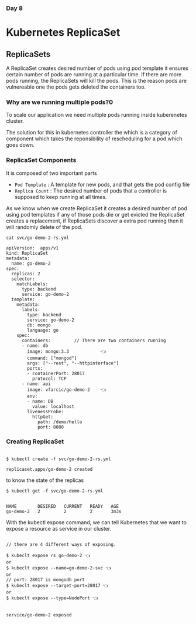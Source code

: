### Day 8
# Kubernetes ReplicaSet
## ReplicaSets
A ReplicaSet creates desired number of pods using pod template it ensures certain number of pods are running at a particular time. If there are more pods running, the ReplicaSets will kill the pods. This is the reason pods are vulnereable one the pods gets deleted the containers too. 
### Why are we running multiple pods?0
To scale our application we need multiple pods running inside kuberenetes cluster.


The solution for this in kubernetes controller the which is a category of component which takes the reponsibility of rescheduling for a pod which goes down.

### ReplicaSet Components 
It is composed of two important parts 
* `Pod Template` : A template for new pods, and that gets the pod config file
* `Replica Count` :  The desired number of pods that a controller is supposed to keep running at all times.

As  we know when we create ReplicaSet it creates a desired number of pod using pod templates if any of those pods die or get evicted the ReplicaSet creates a replacement, if ReplicaSets discover a  extra pod running then it will randomly delete of the pod.



```shell
cat svc/go-demo-2-rs.yml
```
```shell
apiVersion:  apps/v1
kind: ReplicaSet
metadata:
  name: go-demo-2
spec:
  replicas: 2
  selector:
    matchLabels:
      type: backend
      service: go-demo-2
  template:
    metadata:
      labels:
        type: backend
        service: go-demo-2
        db: mongo
        language: go
    spec:
      containers:         // There are two containers running
      - name: db        
        image: mongo:3.3            👈
        command: ["mongod"]
        args: ["--rest", "--httpinterface"]
        ports:
        - containerPort: 28017
          protocol: TCP
      - name: api       
        image: vfarcic/go-demo-2    👈
        env:
        - name: DB
          value: localhost
        livenessProbe:
          httpGet:
            path: /demo/hello
            port: 8080

```


### Creating ReplicaSet

```shell

$ kubectl create -f svc/go-demo-2-rs.yml

replicaset.apps/go-demo-2 created
```

to know the state of the replicas 
```shell
$ kubectl get -f svc/go-demo-2-rs.yml


NAME        DESIRED   CURRENT   READY   AGE
go-demo-2   2         2         2       3m3s
```

With the kubectl expose command, we can tell Kubernetes that we want to expose a resource as service in our cluster.
```shell

// there are 4 different ways of exposing.

$ kubeclt expose rs go-demo-2 👈
or 
$ kubeclt expose --name=go-demo-2-svc 👈
or
// port: 28017 is mongodb port
$ kubeclt expose --target-port=28017 👈
or
$ kubeclt expose --type=NodePort 👈


service/go-demo-2 exposed
```






